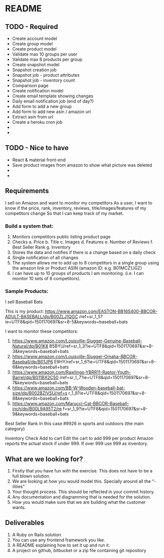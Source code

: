 # README

## TODO - Required
* Create account model
* Create group model
* Create product model
* Validate max 10 groups per user
* Validate max 8 products per group
* Create snapshot model
* Snapshot creation job
* Snapshot job - product attributes
* Snapshot job - inventory count
* Comparison page
* Create notification model
* Create email template showing changes
* Daily email notification job (end of day?)
* Add form to add a new group
* Add form to add new asin / amazon url
* Extract asin from url
* Create a heroku cron job
*
*


## TODO - Nice to have
* React & material front-end
* Save product images from amazon to show what picture was deleted
*
*

## Requirements

I sell on Amazon and want to monitor my competitors
As a user, I want to know if the price, rank, inventory, reviews, title/images/features of my competitors change
So that I can keep track of my market.

### Build a system that:
1. Monitors competitors public listing product page
2. Checks
a. Price
b. Title
c. Images
d. Features
e. Number of Reviews
f. Best Seller Rank
g. Inventory
3. Stores the data and notifies if there is a change based on a daily check
4. Single notification of all changes
5. The system allows me to add up to 8 competitors in a single group using the
amazon link or Product ASIN (amazon ID: e.g. B01MCZ1JGZ)
6. I can have up to 10 groups of products I am monitoring. (i.e. I can monitor 10 sets
of 8 competitors).

### Sample Products:

I sell Baseball Bats

This is my product:
https://www.amazon.com/EASTON-BB16S400-BBCOR-ADULT-BASEBALL/dp/B00ZLJ1QGC
/ref=sr_1_5?ie=UTF8&qid=1501170697&sr=8-5&keywords=baseball+bats

I want to monitor these competitors:
1. https://www.amazon.com/Louisville-Slugger-Genuine-Baseball-Natural/dp/B01K8
B5BYU/ref=sr_1_3?ie=UTF8&qid=1501170697&sr=8-3&keywords=baseball+bats
2. https://www.amazon.com/Louisville-Slugger-Omaha-BBCOR-Baseball/dp/B01JP6
E9HY/ref=sr_1_6?ie=UTF8&qid=1501170697&sr=8-6&keywords=baseball+bats
3. https://www.amazon.com/Rawlings-YBRR11-Raptor-Youth-Barrel/dp/B011BX2C50
/ref=sr_1_7?ie=UTF8&qid=1501170697&sr=8-7&keywords=baseball+bats
4. https://www.amazon.com/BB-W-Wooden-baseball-bat-size/dp/B002BZIVSU/ref=s
r_1_8?ie=UTF8&qid=1501170697&sr=8-8&keywords=baseball+bats
5. https://www.amazon.com/Marucci-Cat-BBCOR-Baseball-inch/dp/B00L9A95T2/re
f=sr_1_9?ie=UTF8&qid=1501170697&sr=8-9&keywords=baseball+bats

Best Seller Rank
In this case #9926 in sports and outdoors (the main category)

Inventory Check
Add to cart
Edit the cart to add 999 per product
Amazon reports the actual stock if under 999. If over 999 use 999 as inventory.

## What are we looking for?
1. Firstly that you have fun with the exercise. This does not have to be a full blown
solution.
2. We are looking at how you would model this. Specially around all the “-ilities”
3. Your thought process. This should be reflected in your commit history.
4. Any documentation and diagramming that is needed for the solution.
5. How you would make sure that we are building what the customer wants.

## Deliverables
1. A Ruby on Rails solution.
2. You can use any frontend framework you like.
3. A README explaining how to set it up and run it.
4. A project on github, bitbucket or a zip file containing git repository
